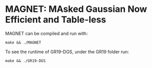 # MAGNET: MAsked Gaussian Now Efficient and Table-less 

MAGNET can be compiled and run with:

``make && ./MAGNET``

To see the runtime of GR19-DGS, under the GR19 folder run:

``make && ./GR19-DGS``
